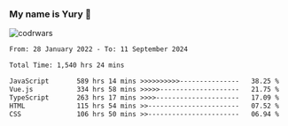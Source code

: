 ### My name is Yury 👋 
![codrwars](https://www.codewars.com/users/litury/badges/micro) 


<!--START_SECTION:waka-->

```txt
From: 28 January 2022 - To: 11 September 2024

Total Time: 1,540 hrs 24 mins

JavaScript       589 hrs 14 mins >>>>>>>>>>---------------   38.25 %
Vue.js           334 hrs 58 mins >>>>>--------------------   21.75 %
TypeScript       263 hrs 17 mins >>>>---------------------   17.09 %
HTML             115 hrs 54 mins >>-----------------------   07.52 %
CSS              106 hrs 50 mins >>-----------------------   06.94 %
```

<!--END_SECTION:waka-->

